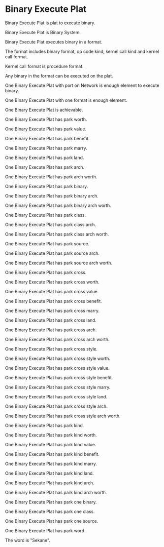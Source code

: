 # Binary Execute Plat

Binary Execute Plat is plat to execute binary.

Binary Execute Plat is Binary System.

Binary Execute Plat executes binary in a format.

The format includes binary format, op code kind, kernel call kind and kernel call format.

Kernel call format is procedure format.

Any binary in the format can be executed on the plat.

One Binary Execute Plat with port on Network is enough element to execute binary.

One Binary Execute Plat with one format is enough element.

One Binary Execute Plat is achievable.

One Binary Execute Plat has park worth.

One Binary Execute Plat has park value.

One Binary Execute Plat has park benefit.

One Binary Execute Plat has park marry.

One Binary Execute Plat has park land.

One Binary Execute Plat has park arch.

One Binary Execute Plat has park arch worth.

One Binary Execute Plat has park binary.

One Binary Execute Plat has park binary arch.

One Binary Execute Plat has park binary arch worth.

One Binary Execute Plat has park class.

One Binary Execute Plat has park class arch.

One Binary Execute Plat has park class arch worth.

One Binary Execute Plat has park source.

One Binary Execute Plat has park source arch.

One Binary Execute Plat has park source arch worth.

One Binary Execute Plat has park cross.

One Binary Execute Plat has park cross worth.

One Binary Execute Plat has park cross value.

One Binary Execute Plat has park cross benefit.

One Binary Execute Plat has park cross marry.

One Binary Execute Plat has park cross land.

One Binary Execute Plat has park cross arch.

One Binary Execute Plat has park cross arch worth.

One Binary Execute Plat has park cross style.

One Binary Execute Plat has park cross style worth.

One Binary Execute Plat has park cross style value.

One Binary Execute Plat has park cross style benefit.

One Binary Execute Plat has park cross style marry.

One Binary Execute Plat has park cross style land.

One Binary Execute Plat has park cross style arch.

One Binary Execute Plat has park cross style arch worth.

One Binary Execute Plat has park kind.

One Binary Execute Plat has park kind worth.

One Binary Execute Plat has park kind value.

One Binary Execute Plat has park kind benefit.

One Binary Execute Plat has park kind marry.

One Binary Execute Plat has park kind land.

One Binary Execute Plat has park kind arch.

One Binary Execute Plat has park kind arch worth.

One Binary Execute Plat has park one binary.

One Binary Execute Plat has park one class.

One Binary Execute Plat has park one source.

One Binary Execute Plat has park word.

The word is "Sekane".